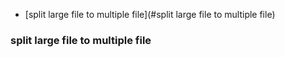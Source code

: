 
- [split large file to multiple file](#split large file to multiple file)


### split large file to multiple file
